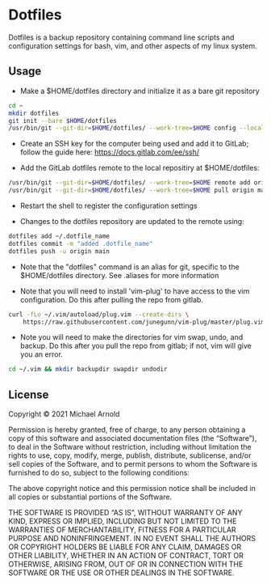 # Dotfiles

Dotfiles is a backup repository containing command line scripts and
configuration settings for bash, vim, and other aspects of my linux system.

## Usage

- Make a $HOME/dotfiles directory and initialize it as a bare git repository
```bash
cd ~
mkdir dotfiles
git init --bare $HOME/dotfiles
/usr/bin/git --git-dir=$HOME/dotfiles/ --work-tree=$HOME config --local status.showUntrackedFiles no
```
- Create an SSH key for the computer being used and add it to GitLab; follow
  the guide here: https://docs.gitlab.com/ee/ssh/
 
- Add the GitLab dotfiles remote to the local repositiry at $HOME/dotfiles:
```bash
/usr/bin/git --git-dir=$HOME/dotfiles/ --work-tree=$HOME remote add origin git@gitlab.com:michaelarn0ld/dotfiles-linux.git
/usr/bin/git --git-dir=$HOME/dotfiles/ --work-tree=$HOME pull origin main
```

- Restart the shell to register the configuration settings

- Changes to the dotfiles repository are updated to the remote using: 
```bash
dotfiles add ~/.dotfile_name
dotfiles commit -m "added .dotfile_name"
dotfiles push -u origin main 
```

- Note that the "dotfiles" command is an alias for git, specific to the $HOME/dotfiles directory.
  See .aliases for more information

- Note that you will need to install 'vim-plug' to have access to the vim
  configuration. Do this after pulling the repo from gitlab.
```bash
curl -fLo ~/.vim/autoload/plug.vim --create-dirs \
    https://raw.githubusercontent.com/junegunn/vim-plug/master/plug.vim
```

- Note you will need to make the directories for vim swap, undo, and backup.
  Do this after you pull the repo from gitlab; if not, vim will give you an error.
```bash
cd ~/.vim && mkdir backupdir swapdir undodir
```

## License

Copyright © 2021 Michael Arnold

Permission is hereby granted, free of charge, to any person obtaining a copy of this software and associated documentation files (the “Software”), to deal in the Software without restriction, including without limitation the rights to use, copy, modify, merge, publish, distribute, sublicense, and/or sell copies of the Software, and to permit persons to whom the Software is furnished to do so, subject to the following conditions:

The above copyright notice and this permission notice shall be included in all copies or substantial portions of the Software.

THE SOFTWARE IS PROVIDED “AS IS”, WITHOUT WARRANTY OF ANY KIND, EXPRESS OR IMPLIED, INCLUDING BUT NOT LIMITED TO THE WARRANTIES OF MERCHANTABILITY, FITNESS FOR A PARTICULAR PURPOSE AND NONINFRINGEMENT. IN NO EVENT SHALL THE AUTHORS OR COPYRIGHT HOLDERS BE LIABLE FOR ANY CLAIM, DAMAGES OR OTHER LIABILITY, WHETHER IN AN ACTION OF CONTRACT, TORT OR OTHERWISE, ARISING FROM, OUT OF OR IN CONNECTION WITH THE SOFTWARE OR THE USE OR OTHER DEALINGS IN THE SOFTWARE.
